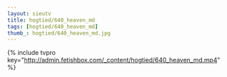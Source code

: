 ```yaml
--- 
layout: sieutv
title: hogtied/640_heaven_md
tags: [hogtied/640_heaven_md]
thumb_: hogtied/640_heaven_md.jpg
---
```

{% include tvpro key="http://admin.fetishbox.com/_content/hogtied/640_heaven_md.mp4" %} 
